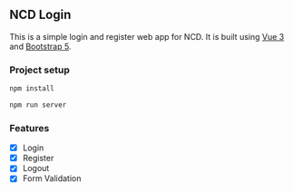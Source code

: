 ## NCD Login

This is a simple login and register web app for NCD. It is built using [Vue 3](https://v3.vuejs.org/) and [Bootstrap 5](https://getbootstrap.com/docs/5.0/getting-started/introduction/).

### Project setup
```bash
npm install
```
```bash
npm run server
```

### Features
- [x] Login
- [x] Register
- [x] Logout
- [x] Form Validation
